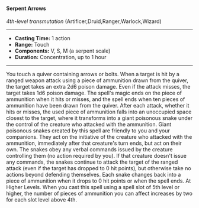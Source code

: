 #### Serpent Arrows
*4th-level transmutation* (Artificer,Druid,Ranger,Warlock,Wizard)
___
- **Casting Time:** 1 action
- **Range:** Touch
- **Components:** V, S, M (a serpent scale)
- **Duration:** Concentration, up to 1 hour
---
You touch a quiver containing arrows or bolts.
When a target is hit by a ranged weapon attack using a piece of ammunition drawn from the quiver,
the target takes an extra 2d6 poison damage. Even if
the attack misses, the target takes 1d6 poison
damage. The spell's magic ends on the piece of
ammunition when it hits or misses, and the spell
ends when ten pieces of ammunition have been
drawn from the quiver.
After each attack, whether it hits or misses, the
used piece of ammunition falls into an unoccupied
space closest to the target, where it transforms into
a giant poisonous snake  under the control of the
creature who attacked with the ammunition.
Giant poisonous snakes  created by this spell
are friendly to you and your companions. They act
on the initiative of the creature who attacked with
the ammunition, immediately after that creature's
turn ends, but act on their own. The snakes obey
any verbal commands issued by the creature
controlling them (no action required by you). If that
creature doesn't issue any commands, the snakes
continue to attack the target of the ranged attack
(even if the target has dropped to 0 hit points), but
otherwise take no actions beyond defending
themselves.
Each snake changes back into a piece of
ammunition when it drops to 0 hit points or when
the spell ends.
At Higher Levels.  When you cast this spell using
a spell slot of 5th level or higher, the number of
pieces of ammunition you can affect increases by
two for each slot level above 4th.
